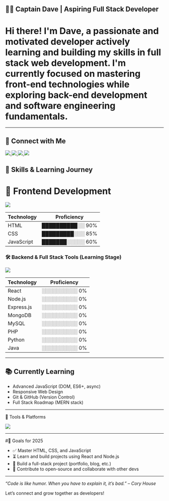 ## 👨‍💻 Captain Dave | Aspiring Full Stack Developer

# Hi there! I'm Dave, a passionate and motivated developer actively learning and building my skills in full stack web development. I'm currently focused on mastering front-end technologies while exploring back-end development and software engineering fundamentals.

---
## 🤝 Connect with Me

<p align="left">
  <a href="https://www.linkedin.com/in/david-obonyano-bb3478256?utm_source=share&utm_campaign=share_via&utm_content=profile&utm_medium=ios_app" target="_blank">
    <img src="https://img.shields.io/badge/LinkedIn-blue?logo=linkedin&style=for-the-badge" />
  </a>
  <a href="https://x.com/davidalocaefe?s=21" target="_blank">
    <img src="https://img.shields.io/badge/Twitter-black?logo=twitter&style=for-the-badge" />
  </a>
  <a href="https://www.instagram.com/david_efe6?igsh=ZG90OXJ6eHJkNGF2&utm_source=qr" target="_blank">
    <img src="https://img.shields.io/badge/Instagram-purple?logo=instagram&style=for-the-badge" />
  </a>
  <a href="mailto:godsentryan@gmail.com">
    <img src="https://img.shields.io/badge/Email-red?logo=gmail&style=for-the-badge" />
  </a>
</p>

## 🧠 Skills & Learning Journey

 # 🚀 Frontend Development

<p align="left">
  <img src="https://skillicons.dev/icons?i=html,css,js" />
</p>

| Technology  | Proficiency |
|-------------|-------------|
| HTML        | ██████████░░ 90% |
| CSS         | █████████░░░ 85% |
| JavaScript  | ███████░░░░░ 60% |

### 🛠️ Backend & Full Stack Tools (Learning Stage)

<p align="left">
  <img src="https://skillicons.dev/icons?i=react,nodejs,express,mongodb,mysql,php,java" />
</p>

| Technology     | Proficiency |
|----------------|-------------|
| React          | ░░░░░░░░░░ 0% |
| Node.js        | ░░░░░░░░░░ 0% |
| Express.js     | ░░░░░░░░░░ 0% |
| MongoDB        | ░░░░░░░░░░ 0% |
| MySQL          | ░░░░░░░░░░ 0% |
| PHP            | ░░░░░░░░░░ 0% |
| Python         | ░░░░░░░░░░ 0% |
| Java           | ░░░░░░░░░░ 0% |

---

## 📚 Currently Learning

- Advanced JavaScript (DOM, ES6+, async)
- Responsive Web Design
- Git & GitHub (Version Control)
- Full Stack Roadmap (MERN stack)

---

 🔧 Tools & Platforms

<p align="left">
  <img src="https://skillicons.dev/icons?i=git,github,vscode,figma,linux" />
</p>

---

#🌱 Goals for 2025

- ✅ Master HTML, CSS, and JavaScript
- ⏳ Learn and build projects using React and Node.js
- 🚀 Build a full-stack project (portfolio, blog, etc.)
- 📢 Contribute to open-source and collaborate with other devs

---

*“Code is like humor. When you have to explain it, it’s bad.” – Cory House*

Let’s connect and grow together as developers!
